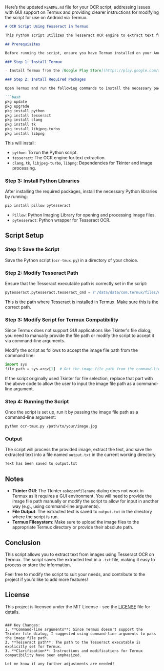 Here’s the updated `README.md` file for your OCR script, addressing issues with GUI support on Termux and providing clearer instructions for modifying the script for use on Android via Termux.

```markdown
# OCR Script Using Tesseract in Termux

This Python script utilizes the Tesseract OCR engine to extract text from images. It is designed to run on Termux, an Android terminal emulator, and leverages the Tkinter GUI for file selection (which requires modification for Termux compatibility). The script saves the extracted text into a `.txt` file.

## Prerequisites

Before running the script, ensure you have Termux installed on your Android device. You can install Termux from the [Google Play Store](https://play.google.com/store/apps/details?id=com.termux) or [F-Droid](https://f-droid.org/packages/com.termux/).

### Step 1: Install Termux

- Install Termux from the [Google Play Store](https://play.google.com/store/apps/details?id=com.termux) or [F-Droid](https://f-droid.org/packages/com.termux/).

### Step 2: Install Required Packages

Open Termux and run the following commands to install the necessary packages:

```bash
pkg update
pkg upgrade
pkg install python
pkg install tesseract
pkg install clang
pkg install tk
pkg install libjpeg-turbo
pkg install libpng
```

This will install:

- `python`: To run the Python script.
- `tesseract`: The OCR engine for text extraction.
- `clang`, `tk`, `libjpeg-turbo`, `libpng`: Dependencies for Tkinter and image processing.

### Step 3: Install Python Libraries

After installing the required packages, install the necessary Python libraries by running:

```bash
pip install pillow pytesseract
```

- `Pillow`: Python Imaging Library for opening and processing image files.
- `pytesseract`: Python wrapper for Tesseract OCR.

## Script Setup

### Step 1: Save the Script

Save the Python script (`ocr-tmux.py`) in a directory of your choice.

### Step 2: Modify Tesseract Path

Ensure that the Tesseract executable path is correctly set in the script:

```python
pytesseract.pytesseract.tesseract_cmd = r'/data/data/com.termux/files/usr/bin/tesseract'
```

This is the path where Tesseract is installed in Termux. Make sure this is the correct path.

### Step 3: Modify Script for Termux Compatibility

Since Termux does not support GUI applications like Tkinter's file dialog, you need to manually provide the file path or modify the script to accept it via command-line arguments.

Modify the script as follows to accept the image file path from the command line:

```python
import sys
file_path = sys.argv[1]  # Get the image file path from the command-line argument
```

If the script originally used Tkinter for file selection, replace that part with the above code to allow the user to input the image file path as a command-line argument.

### Step 4: Running the Script

Once the script is set up, run it by passing the image file path as a command-line argument:

```bash
python ocr-tmux.py /path/to/your/image.jpg
```

### Output

The script will process the provided image, extract the text, and save the extracted text into a file named `output.txt` in the current working directory.

```bash
Text has been saved to output.txt
```

## Notes

- **Tkinter GUI**: The Tkinter `askopenfilename` dialog does not work in Termux as it requires a GUI environment. You will need to provide the image file path manually or modify the script to allow for input in another way (e.g., using command-line arguments).
- **File Output**: The extracted text is saved to `output.txt` in the directory where the script is run.
- **Termux Filesystem**: Make sure to upload the image files to the appropriate Termux directory or provide their absolute path.

## Conclusion

This script allows you to extract text from images using Tesseract OCR on Termux. The script saves the extracted text in a `.txt` file, making it easy to process or store the information.

Feel free to modify the script to suit your needs, and contribute to the project if you'd like to add more features!

## License

This project is licensed under the MIT License - see the [LICENSE](LICENSE) file for details.
```

### Key Changes:
1. **Command-line arguments**: Since Termux doesn't support the Tkinter file dialog, I suggested using command-line arguments to pass the image file path.
2. **Tesseract path**: The path to the Tesseract executable is explicitly set for Termux.
3. **Clarification**: Instructions and modifications for Termux compatibility have been emphasized.

Let me know if any further adjustments are needed!
